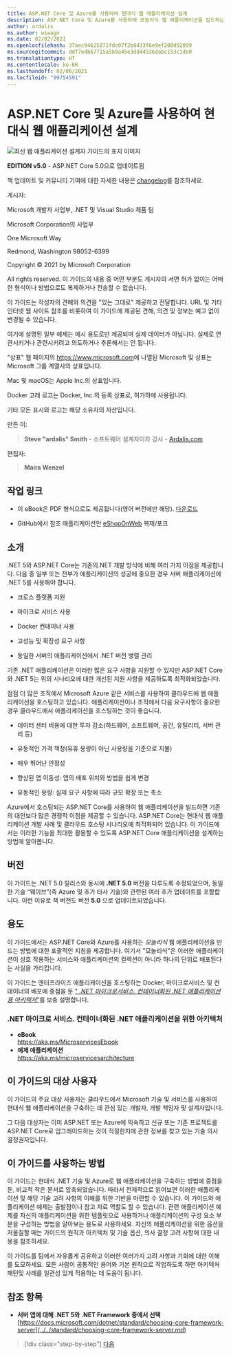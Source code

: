```yaml
---
title: ASP.NET Core 및 Azure를 사용하여 현대식 웹 애플리케이션 설계
description: ASP.NET Core 및 Azure를 사용하여 모놀리식 웹 애플리케이션을 빌드하는 방법에 대한 포괄적인 지침을 제공하는 가이드입니다.
author: ardalis
ms.author: wiwagn
ms.date: 02/02/2021
ms.openlocfilehash: 37aec94625071fdc07f2b8433f6e9ef200d92099
ms.sourcegitcommit: ddf7edb67715a5b9a45e3dd44536dabc153c1de0
ms.translationtype: HT
ms.contentlocale: ko-KR
ms.lasthandoff: 02/06/2021
ms.locfileid: "99754591"
---
```

# <a name="architect-modern-web-applications-with-aspnet-core-and-azure"></a>ASP.NET Core 및 Azure를 사용하여 현대식 웹 애플리케이션 설계

![최신 웹 애플리케이션 설계자 가이드의 표지 이미지](./media/index/web-application-guide-cover-image.png)

**EDITION v5.0** - ASP.NET Core 5.0으로 업데이트됨

책 업데이트 및 커뮤니티 기여에 대한 자세한 내용은 [changelog](https://aka.ms/aspnet-ebook-changelog)를 참조하세요.

게시자:

Microsoft 개발자 사업부, .NET 및 Visual Studio 제품 팀

Microsoft Corporation의 사업부

One Microsoft Way

Redmond, Washington 98052-6399

Copyright © 2021 by Microsoft Corporation

All rights reserved. 이 가이드의 내용 중 어떤 부분도 게시자의 서면 허가 없이는 어떠한 형식이나 방법으로도 복제하거나 전송할 수 없습니다.

이 가이드는 작성자의 견해와 의견을 "있는 그대로" 제공하고 전달합니다. URL 및 기타 인터넷 웹 사이트 참조를 비롯하여 이 가이드에 제공된 견해, 의견 및 정보는 예고 없이 변경될 수 있습니다.

여기에 설명된 일부 예제는 예시 용도로만 제공되며 실제 데이터가 아닙니다. 실제로 연관시키거나 관련시키려고 의도하거나 추론해서는 안 됩니다.

"상표" 웹 페이지의 <https://www.microsoft.com>에 나열된 Microsoft 및 상표는 Microsoft 그룹 계열사의 상표입니다.

Mac 및 macOS는 Apple Inc.의 상표입니다.

Docker 고래 로고는 Docker, Inc.의 등록 상표로, 허가하에 사용됩니다.

기타 모든 표시와 로고는 해당 소유자의 자산입니다.

만든 이:

> **Steve "ardalis" Smith** - 소프트웨어 설계자이자 강사 - [Ardalis.com](https://ardalis.com)

편집자:

> **Maira Wenzel**

## <a name="action-links"></a>작업 링크

- 이 eBook은 PDF 형식으로도 제공됩니다(영어 버전에만 해당). [다운로드](https://aka.ms/webappebook)

- GitHub에서 참조 애플리케이션안 [eShopOnWeb](https://github.com/dotnet-architecture/eShopOnWeb) 복제/포크

## <a name="introduction"></a>소개

.NET 5와 ASP.NET Core는 기존의.NET 개발 방식에 비해 여러 가지 이점을 제공합니다. 다음 중 일부 또는 전부가 애플리케이션의 성공에 중요한 경우 서버 애플리케이션에 .NET 5를 사용해야 합니다.

- 크로스 플랫폼 지원

- 마이크로 서비스 사용

- Docker 컨테이너 사용

- 고성능 및 확장성 요구 사항

- 동일한 서버의 애플리케이션에서 .NET 버전 병렬 관리

기존 .NET 애플리케이션은 이러한 많은 요구 사항을 지원할 수 있지만 ASP.NET Core와 .NET 5는 위의 시나리오에 대한 개선된 지원 사항을 제공하도록 최적화되었습니다.

점점 더 많은 조직에서 Microsoft Azure 같은 서비스를 사용하여 클라우드에 웹 애플리케이션을 호스팅하고 있습니다. 애플리케이션이나 조직에서 다음 요구사항이 중요한 경우 클라우드에서 애플리케이션을 호스팅하는 것이 좋습니다.

- 데이터 센터 비용에 대한 투자 감소(하드웨어, 소프트웨어, 공간, 유틸리티, 서버 관리 등)

- 유동적인 가격 책정(유휴 용량이 아닌 사용량을 기준으로 지불)

- 매우 뛰어난 안정성

- 향상된 앱 이동성: 앱의 배포 위치와 방법을 쉽게 변경

- 유동적인 용량: 실제 요구 사항에 따라 규모 확장 또는 축소

Azure에서 호스팅되는 ASP.NET Core를 사용하여 웹 애플리케이션을 빌드하면 기존의 대안보다 많은 경쟁적 이점을 제공할 수 있습니다. ASP.NET Core는 현대식 웹 애플리케이션 개발 사례 및 클라우드 호스팅 시나리오에 최적화되어 있습니다. 이 가이드에서는 이러한 기능을 최대한 활용할 수 있도록 ASP.NET Core 애플리케이션을 설계하는 방법에 알아봅니다.

## <a name="version"></a>버전

이 가이드는 .NET 5.0 릴리스와 동시에 **.NET 5.0** 버전을 다루도록 수정되었으며, 동일한 기술 “웨이브”(즉 Azure 및 추가 타사 기술)와 관련된 여러 추가 업데이트를 포함합니다. 이런 이유로 책 버전도 버전 **5.0** 으로 업데이트되었습니다.

## <a name="purpose"></a>용도

이 가이드에서는 ASP.NET Core와 Azure를 사용하는 *모놀리식* 웹 애플리케이션을 만드는 방법에 대한 포괄적인 지침을 제공합니다. 여기서 "모놀리식"은 이러한 애플리케이션이 상호 작용하는 서비스와 애플리케이션의 컬렉션이 아니라 하나의 단위로 배포된다는 사실을 가리킵니다.

이 가이드는 엔터프라이즈 애플리케이션을 호스팅하는 Docker, 마이크로서비스 및 컨테이너의 배포에 중점을 둔 [" _.NET 마이크로서비스. 컨테이너화된 .NET 애플리케이션용 아키텍처_"](../microservices/index.md)를 보충 설명합니다.

### <a name="net-microservices-architecture-for-containerized-net-applications"></a>.NET 마이크로 서비스. 컨테이너화된 .NET 애플리케이션을 위한 아키텍처

- **eBook**  
  <https://aka.ms/MicroservicesEbook>
- **예제 애플리케이션**  
  <https://aka.ms/microservicesarchitecture>

## <a name="who-should-use-this-guide"></a>이 가이드의 대상 사용자

이 가이드의 주요 대상 사용자는 클라우드에서 Microsoft 기술 및 서비스를 사용하여 현대식 웹 애플리케이션을 구축하는 데 관심 있는 개발자, 개발 책임자 및 설계자입니다.

그 다음 대상자는 이미 ASP.NET 또는 Azure에 익숙하고 신규 또는 기존 프로젝트를 ASP.NET Core로 업그레이드하는 것이 적절한지에 관한 정보를 찾고 있는 기술 의사 결정권자입니다.

## <a name="how-you-can-use-this-guide"></a>이 가이드를 사용하는 방법

이 가이드는 현대식 .NET 기술 및 Azure로 웹 애플리케이션을 구축하는 방법에 중점을 둔, 비교적 작은 문서로 압축되었습니다. 따라서 전제적으로 읽어보면 이러한 애플리케이션 및 해당 기술 고려 사항의 이해를 위한 기반을 마련할 수 있습니다. 이 가이드와 애플리케이션 예제는 출발점이나 참고 자료 역할도 할 수 있습니다. 관련 애플리케이션 예제를 자신의 애플리케이션을 위한 템플릿으로 사용하거나 애플리케이션의 구성 요소 부분을 구성하는 방법을 알아보는 용도로 사용하세요. 자신의 애플리케이션을 위한 옵션을 저울질할 때는 가이드의 원칙과 아키텍처 및 기술 옵션, 의사 결정 고려 사항에 대한 내용을 참조하세요.

이 가이드를 팀에서 자유롭게 공유하고 이러한 여러가지 고려 사항과 기회에 대한 이해를 도모하세요. 모든 사람이 공통적인 용어와 기본 원칙으로 작업하도록 하면 아키텍처 패턴및 사례를 일관성 있게 적용하는 데 도움이 됩니다.

## <a name="references"></a>참조 항목

- **서버 앱에 대해 .NET 5와 .NET Framework 중에서 선택**  
  [https://docs.microsoft.com/dotnet/standard/choosing-core-framework-server](../../standard/choosing-core-framework-server.md)

>[!div class="step-by-step"]
>[다음](modern-web-applications-characteristics.md)
